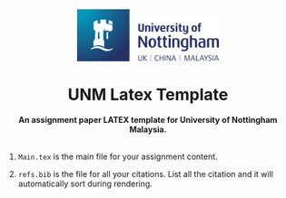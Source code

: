 <div align="center">
    <img src="UON/Images/UONLogo.png" width=250>
    <h1>UNM Latex Template</h1>
    <strong>An assignment paper LATEX template for University of Nottingham Malaysia.</strong>
</div>

<br>

1. `Main.tex` is the main file for your assignment content.

2. `refs.bib` is the file for all your citations. List all the citation and it will automatically sort during rendering.
